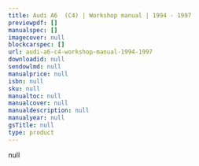 ```yaml
---
title: Audi A6  (C4) | Workshop manual | 1994 - 1997
previewpdf: []
manualspec: []
imagecover: null
blockcarspec: []
url: audi-a6-c4-workshop-manual-1994-1997
downloadid: null
sendowlmd: null
manualprice: null
isbn: null
sku: null
manualtoc: null
manualcover: null
manualdescription: null
manualyear: null
gsTitle: null
type: product
---
```


null